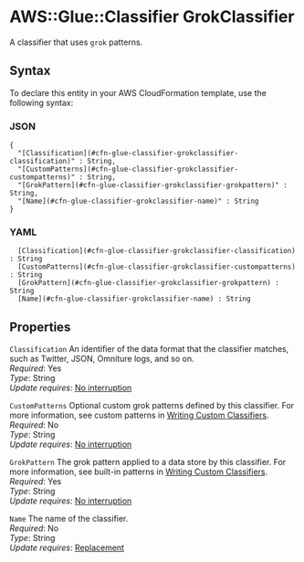 # AWS::Glue::Classifier GrokClassifier<a name="aws-properties-glue-classifier-grokclassifier"></a>

A classifier that uses `grok` patterns\.

## Syntax<a name="aws-properties-glue-classifier-grokclassifier-syntax"></a>

To declare this entity in your AWS CloudFormation template, use the following syntax:

### JSON<a name="aws-properties-glue-classifier-grokclassifier-syntax.json"></a>

```
{
  "[Classification](#cfn-glue-classifier-grokclassifier-classification)" : String,
  "[CustomPatterns](#cfn-glue-classifier-grokclassifier-custompatterns)" : String,
  "[GrokPattern](#cfn-glue-classifier-grokclassifier-grokpattern)" : String,
  "[Name](#cfn-glue-classifier-grokclassifier-name)" : String
}
```

### YAML<a name="aws-properties-glue-classifier-grokclassifier-syntax.yaml"></a>

```
﻿  [Classification](#cfn-glue-classifier-grokclassifier-classification) : String
﻿  [CustomPatterns](#cfn-glue-classifier-grokclassifier-custompatterns) : String
﻿  [GrokPattern](#cfn-glue-classifier-grokclassifier-grokpattern) : String
﻿  [Name](#cfn-glue-classifier-grokclassifier-name) : String
```

## Properties<a name="aws-properties-glue-classifier-grokclassifier-properties"></a>

`Classification`  <a name="cfn-glue-classifier-grokclassifier-classification"></a>
An identifier of the data format that the classifier matches, such as Twitter, JSON, Omniture logs, and so on\.  
*Required*: Yes  
*Type*: String  
*Update requires*: [No interruption](https://docs.aws.amazon.com/AWSCloudFormation/latest/UserGuide/using-cfn-updating-stacks-update-behaviors.html#update-no-interrupt)

`CustomPatterns`  <a name="cfn-glue-classifier-grokclassifier-custompatterns"></a>
Optional custom grok patterns defined by this classifier\. For more information, see custom patterns in [Writing Custom Classifiers](https://docs.aws.amazon.com/glue/latest/dg/custom-classifier.html)\.  
*Required*: No  
*Type*: String  
*Update requires*: [No interruption](https://docs.aws.amazon.com/AWSCloudFormation/latest/UserGuide/using-cfn-updating-stacks-update-behaviors.html#update-no-interrupt)

`GrokPattern`  <a name="cfn-glue-classifier-grokclassifier-grokpattern"></a>
The grok pattern applied to a data store by this classifier\. For more information, see built\-in patterns in [Writing Custom Classifiers](https://docs.aws.amazon.com/glue/latest/dg/custom-classifier.html)\.  
*Required*: Yes  
*Type*: String  
*Update requires*: [No interruption](https://docs.aws.amazon.com/AWSCloudFormation/latest/UserGuide/using-cfn-updating-stacks-update-behaviors.html#update-no-interrupt)

`Name`  <a name="cfn-glue-classifier-grokclassifier-name"></a>
The name of the classifier\.  
*Required*: No  
*Type*: String  
*Update requires*: [Replacement](https://docs.aws.amazon.com/AWSCloudFormation/latest/UserGuide/using-cfn-updating-stacks-update-behaviors.html#update-replacement)